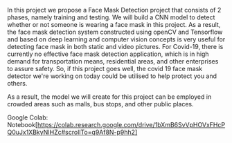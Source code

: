 In this project we propose a Face Mask Detection project that consists of 2 phases,
namely training and testing. We will build a CNN model to detect whether or not
someone is wearing a face mask in this project. As a result, the face mask detection
system constructed using openCV and Tensorflow and based on deep learning and
computer vision concepts is very useful for detecting face mask in both static and
video pictures. For Covid-19, there is currently no effective face mask detection
application, which is in high demand for transportation means, residential areas, and
other enterprises to assure safety. So, if this project goes well, the covid 19 face mask
detector we're working on today could be utilised to help protect you and others.

As a result, the model we will create for this project can be employed in crowded
areas such as malls, bus stops, and other public places.

Google Colab: Notebook[https://colab.research.google.com/drive/1bXmB6SvVpHOVxFHcPQ0uJx1XBkyNIHZc#scrollTo=q9Af8N-p9hh2]
